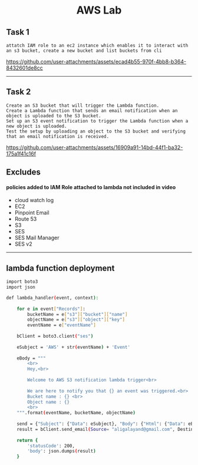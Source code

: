 <h1 align="center">AWS Lab</h1>

## Task 1 
```attatch IAM role to an ec2 instance which enables it to interact with an s3 bucket, create a new bucket and list buckets from cli```

https://github.com/user-attachments/assets/ecad4b55-970f-4bb8-b364-8432601de8cc

----

## Task 2

```Create a Lambda Function to Send an Email on S3 Object Upload
Create an S3 bucket that will trigger the Lambda function.
Create a Lambda function that sends an email notification when an object is uploaded to the S3 bucket.
Set up an S3 event notification to trigger the Lambda function when a new object is uploaded.
Test the setup by uploading an object to the S3 bucket and verifying that an email notification is received.

```


https://github.com/user-attachments/assets/16909a91-14bd-44f1-ba32-175a1f41c16f

## Excludes 
#### policies added to IAM Role attached to lambda not included in video 
- cloud watch log
- EC2
- Pinpoint Email
- Route 53
- S3
- SES
- SES Mail Manager
- SES v2
----
## lambda function deployment 
```bash
import boto3
import json

def lambda_handler(event, context):
    
    for e in event["Records"]:
        bucketName = e["s3"]["bucket"]["name"]
        objectName = e["s3"]["object"]["key"]
        eventName = e["eventName"]
    
    bClient = boto3.client("ses")
    
    eSubject = 'AWS' + str(eventName) + 'Event'
    
    eBody = """
        <br>
        Hey,<br>
        
        Welcome to AWS S3 notification lambda trigger<br>
        
        We are here to notify you that {} an event was triggered.<br>
        Bucket name : {} <br>
        Object name : {}
        <br>
    """.format(eventName, bucketName, objectName)
    
    send = {"Subject": {"Data": eSubject}, "Body": {"Html": {"Data": eBody}}}
    result = bClient.send_email(Source= "aligalayand@gmail.com", Destination= {"ToAddresses": ["aligalayand@gmail.com"]}, Message= send)
    
    return {
        'statusCode': 200,
        'body': json.dumps(result)
    }

```
